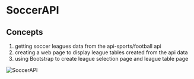 # SoccerAPI

## Concepts

1. getting soccer leagues data from the api-sports/football api
2. creating a web page to display league tables created from the api data 
3. using Bootstrap to create league selection page and league table page

![SoccerAPI](https://user-images.githubusercontent.com/97305160/223230235-a7a6e472-aba8-4d66-ba2a-ba8015e7d4d5.gif)
